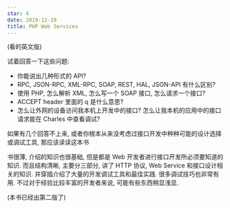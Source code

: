 ```yaml
---
star: 4
date: 2019-12-10
title: PHP Web Services
---
```


(看的英文版)

试着回答一下这些问题:
- 你能说出几种形式的 API?
- RPC, JSON-RPC, XML-RPC, SOAP, REST, HAL, JSON-API 有什么区别?
- 使用 PHP, 怎么解析 XML, 怎么写一个 SOAP 接口, 怎么请求一个接口?
- ACCEPT header 里面的 q 是什么意思?
- 怎么让外网的设备访问我本机上开发中的接口? 怎么让我本机的应用中的接口请求能在 Charles 中查看调试?

如果有几个回答不上来, 或者你根本从来没考虑过接口开发中种种可能的设计选择或调试工具, 那应该读读这本书

书很薄, 介绍的知识也很基础, 但是都是 Web 开发者进行接口开发所必须要知道的知识. 而且结构清晰, 主要分三部分, 讲了 HTTP 协议, Web Service 和接口设计相关的知识. 并穿插介绍了大量的开发调试工具和最佳实践. 很多调试技巧也非常有用. 不过对于经验比较丰富的开发者来说, 可能有些东西稍显浅显.

(本书已经出第二版了)